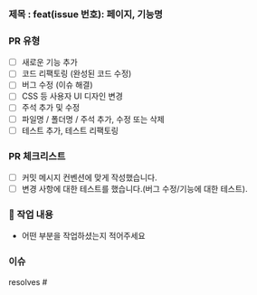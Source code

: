 ### 제목 : feat(issue 번호): 페이지, 기능명

### PR 유형

- [ ] 새로운 기능 추가
- [ ] 코드 리팩토링 (완성된 코드 수정)
- [ ] 버그 수정 (이슈 해결)
- [ ] CSS 등 사용자 UI 디자인 변경
- [ ] 주석 추가 및 수정
- [ ] 파일명 / 폴더명 / 주석 추가, 수정 또는 삭제
- [ ] 테스트 추가, 테스트 리팩토링

### PR 체크리스트

<!-- PR이 다음 요구 사항을 충족하는지 확인하세요. -->

- [ ] 커밋 메시지 컨벤션에 맞게 작성했습니다.
- [ ] 변경 사항에 대한 테스트를 했습니다.(버그 수정/기능에 대한 테스트).

### 🔎 작업 내용

<!-- 어떤 작업을 하셨는지 상세하게 작성해주세요-->

- 어떤 부분을 작업하셨는지 적어주세요
  <br />

### 이슈

<!-- 이슈 키워드와 함께 #을 입력한 후 이슈 번호를 선택해주세요. -->
<!-- 에시 : resolves #1 -->

resolves #
